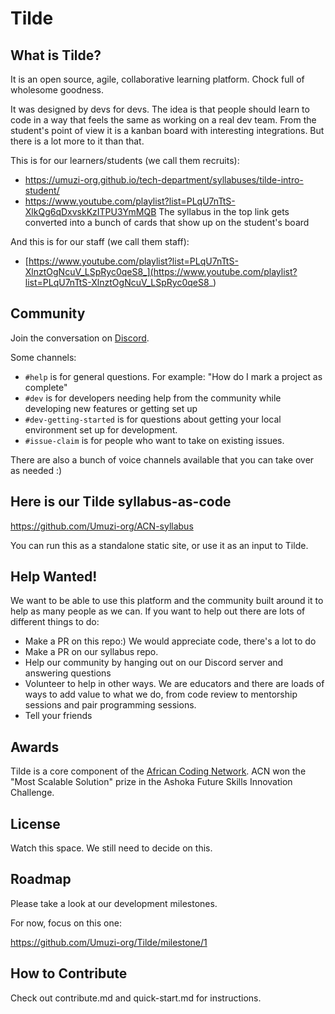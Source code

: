 # Tilde

## What is Tilde?

It is an open source, agile, collaborative learning platform. Chock full of wholesome goodness.

It was designed by devs for devs. The idea is that people should learn to code in a way that feels the same as working on a real dev team. From the student's point of view it is a kanban board with interesting integrations. But there is a lot more to it than that.

This is for our learners/students (we call them recruits):

- https://umuzi-org.github.io/tech-department/syllabuses/tilde-intro-student/
- https://www.youtube.com/playlist?list=PLqU7nTtS-XlkQg6qDxvskKzITPU3YmMQB
  The syllabus in the top link gets converted into a bunch of cards that show up on the student's board

And this is for our staff (we call them staff):
- [https://www.youtube.com/playlist?list=PLqU7nTtS-XlnztOgNcuV_LSpRyc0qeS8_](https://www.youtube.com/playlist?list=PLqU7nTtS-XlnztOgNcuV_LSpRyc0qeS8_)

## Community

Join the conversation on [Discord](https://discord.gg/JHayHBG).

Some channels:

- `#help` is for general questions. For example: "How do I mark a project as complete"
- `#dev` is for developers needing help from the community while developing new features or getting set up
- `#dev-getting-started` is for questions about getting your local environment set up for development.
- `#issue-claim` is for people who want to take on existing issues.

There are also a bunch of voice channels available that you can take over as needed :)

## Here is our Tilde syllabus-as-code

https://github.com/Umuzi-org/ACN-syllabus

You can run this as a standalone static site, or use it as an input to Tilde.

## Help Wanted!

We want to be able to use this platform and the community built around it to help as many people as we can. If you want to help out there are lots of different things to do:

- Make a PR on this repo:) We would appreciate code, there's a lot to do
- Make a PR on our syllabus repo.
- Help our community by hanging out on our Discord server and answering questions
- Volunteer to help in other ways. We are educators and there are loads of ways to add value to what we do, from code review to mentorship sessions and pair programming sessions.
- Tell your friends

## Awards

Tilde is a core component of the [African Coding Network](https://www.africancoding.network/). ACN won the "Most Scalable Solution" prize in the Ashoka Future Skills Innovation Challenge.

## License

Watch this space. We still need to decide on this.

## Roadmap

Please take a look at our development milestones.

For now, focus on this one:

https://github.com/Umuzi-org/Tilde/milestone/1

## How to Contribute

Check out contribute.md and quick-start.md for instructions.
